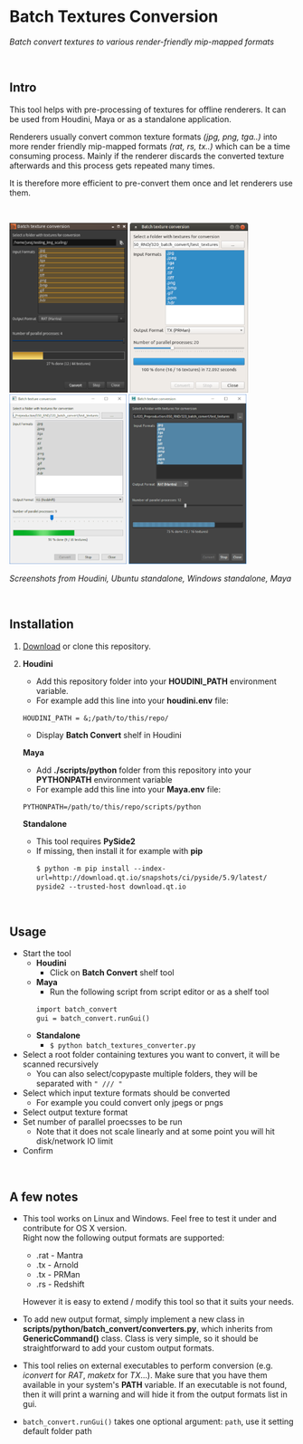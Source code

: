 Batch Textures Conversion
=========================
*Batch convert textures to various render-friendly mip-mapped formats*

<br>

Intro
-----
This tool helps with pre-processing of textures for offline renderers. It can be used from Houdini, Maya or as a standalone application.

Renderers usually convert common texture formats *(jpg, png, tga..)* into more render friendly mip-mapped formats *(rat, rs, tx..)* which can be a time consuming process. Mainly if the renderer discards the converted texture afterwards and this process gets repeated many times.

It is therefore more efficient to pre-convert them once and let renderers use them.

<br>

<img src="./img/screen_hou.png" alt="Houdini screenshot" height="300px">  <img src="./img/screen_ubuntu.png" alt="Ubuntu standalone screenshot" height="300px"> <img src="./img/screen_win.png" alt="Windows standalone screenshot" height="300px"> <img src="./img/screen_maya.png" alt="Maya screenshot" height="300px">
<br>

*Screenshots from Houdini, Ubuntu standalone, Windows standalone, Maya*

<br>

Installation
------------
1. [Download](https://github.com/jtomori/batch_textures_convert/archive/master.zip) or clone this repository.

2.  **Houdini**
    * Add this repository folder into your **HOUDINI_PATH** environment variable.
    * For example add this line into your **houdini.env** file:
    ```
    HOUDINI_PATH = &;/path/to/this/repo/
    ```
    * Display **Batch Convert** shelf in Houdini

    **Maya**
    * Add **./scripts/python** folder from this repository into your **PYTHONPATH** environment variable
    * For example add this line into your **Maya.env** file:
    ```
    PYTHONPATH=/path/to/this/repo/scripts/python
    ```

    **Standalone**
    * This tool requires **PySide2**
    * If missing, then install it for example with **pip**
        ```
        $ python -m pip install --index-url=http://download.qt.io/snapshots/ci/pyside/5.9/latest/ pyside2 --trusted-host download.qt.io
        ```

<br>

Usage
-----
* Start the tool
    * **Houdini**
        * Click on **Batch Convert** shelf tool
    * **Maya**
        * Run the following script from script editor or as a shelf tool
        ```
        import batch_convert
        gui = batch_convert.runGui()
        ```
    *  **Standalone**
        * `$ python batch_textures_converter.py`
* Select a root folder containing textures you want to convert, it will be scanned recursively
    * You can also select/copypaste multiple folders, they will be separated with `" /// "`
* Select which input texture formats should be converted
    * For example you could convert only jpegs or pngs
* Select output texture format
* Set number of parallel proecsses to be run
    * Note that it does not scale linearly and at some point you will hit disk/network IO limit
* Confirm

<br>

A few notes
-----------
* This tool works on Linux and Windows. Feel free to test it under and contribute for OS X version. <br>
    Right now the following output formats are supported:
    * .rat - Mantra
    * .tx - Arnold
    * .tx - PRMan
    * .rs - Redshift

    However it is easy to extend / modify this tool so that it suits your needs.
* To add new output format, simply implement a new class in **scripts/python/batch_convert/converters.py**, which inherits from **GenericCommand()** class. Class is very simple, so it should be straightforward to add your custom output formats.
* This tool relies on external executables to perform conversion (e.g. *iconvert* for *RAT*, *maketx* for *TX*...). Make sure that you have them available in your system's **PATH** variable. If an executable is not found, then it will print a warning and will hide it from the output formats list in gui.
* `batch_convert.runGui()` takes one optional argument: `path`, use it setting default folder path